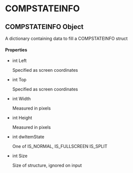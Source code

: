 # COMPSTATEINFO


## COMPSTATEINFO Object

A dictionary containing data to fill a COMPSTATEINFO struct

#### Properties

  - int Left

    Specified as screen coordinates

  - int Top

    Specified as screen coordinates

  - int Width

    Measured in pixels

  - int Height

    Measured in pixels

  - int dwItemState

    One of IS\_NORMAL, IS\_FULLSCREEN  IS\_SPLIT

  - int Size

    Size of structure, ignored on input